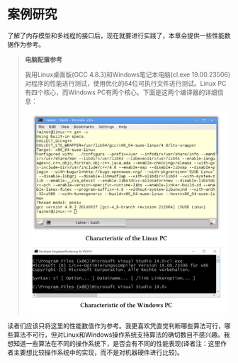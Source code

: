 # 案例研究

了解了内存模型和多线程的接口后，现在就要进行实践了，本章会提供一些性能数据作为参考。

> **电脑配置参考**
>
> 我用Linux桌面版(GCC 4.8.3)和Windows笔记本电脑(cl.exe 19.00.23506)对程序的性能进行测试，使用优化的64位可执行文件进行测试。Linux PC有四个核心，而Windows PC有两个核心。下面是这两个编译器的详细信息：
>
> ![](../../../images/detail/Case-Studies/10.png)

读者们应该只将这里的性能数值作为参考。我更喜欢凭直觉判断哪些算法可行，哪些算法不可行，但对Linux和Windows操作系统支持算法的确切数目不感兴趣。我想知道一些算法在不同的操作系统下，是否会有不同的性能表现(译者注：这里作者主要想比较操作系统中的实现，而不是对机器硬件进行比较)。

